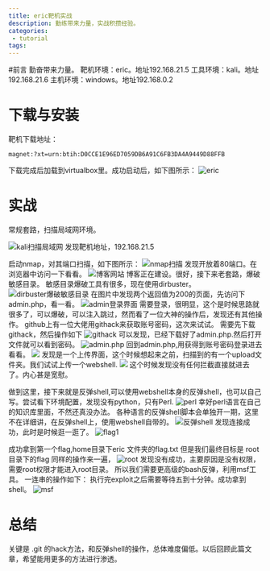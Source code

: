 ```yaml
---
title: eric靶机实战
description: 勤练带来力量，实战积攒经验。
categories:
 - tutorial
tags:
---
```

#前言
勤奋带来力量。
靶机环境：eric。地址192.168.21.5
工具环境：kali。地址192.168.21.6
主机环境：windows。地址192.168.0.2
# 下载与安装
靶机下载地址：

```
magnet:?xt=urn:btih:D0CCE1E96ED7059DB6A91C6FB3DA4A9449D88FFB
```
下载完成后加载到virtualbox里。成功启动后，如下图所示：
![eric](https://github.com/crazypyy/crazypyy.github.io/blob/master/images/ericbajishizhan/eric1.png?raw=true)

# 实战
常规套路，扫描局域网环境。

![kali扫描局域网](https://github.com/crazypyy/crazypyy.github.io/blob/master/images/ericbajishizhan/kali1.png?raw=true)
发现靶机地址，192.168.21.5

启动nmap，对其端口扫描，如下图所示：
![nmap扫描](https://github.com/crazypyy/crazypyy.github.io/blob/master/images/ericbajishizhan/kali2.png?raw=true)
发现开放着80端口。在浏览器中访问一下看看。
![博客网站](https://github.com/crazypyy/crazypyy.github.io/blob/master/images/ericbajishizhan/kali3.png?raw=true)
博客正在建设。很好，接下来老套路，爆破敏感目录。
敏感目录爆破工具有很多，现在使用dirbuster。
![dirbuster爆破敏感目录](https://github.com/crazypyy/crazypyy.github.io/blob/master/images/ericbajishizhan/kali4.png?raw=true)
在图片中发现两个返回值为200的页面，先访问下admin.php，看一看。
![admin登录界面](https://github.com/crazypyy/crazypyy.github.io/blob/master/images/ericbajishizhan/kali5.png?raw=true)
需要登录，很明显，这个是时候思路就很多了，可以爆破，可以注入跳过，然而看了一位大神的操作后，发现还有其他操作。
github上有一位大佬用githack来获取账号密码，这次来试试。
需要先下载githack，然后操作如下
![githack](https://github.com/crazypyy/crazypyy.github.io/blob/master/images/ericbajishizhan/kali6.png?raw=true)
可以发现，已经下载好了admin.php.然后打开文件就可以看到密码。
![admin.php](https://github.com/crazypyy/crazypyy.github.io/blob/master/images/ericbajishizhan/kali7.png?raw=true)
回到admin.php,用获得到账号密码登录进去看看。
![](https://github.com/crazypyy/crazypyy.github.io/blob/master/images/ericbajishizhan/kali8.png?raw=true)
发现是一个上传界面，这个时候想起来之前，扫描到的有一个upload文件夹。我们试试上传一个webshell.
![](https://github.com/crazypyy/crazypyy.github.io/blob/master/images/ericbajishizhan/kali9.png?raw=true)
这个时候发现没有任何拦截直接就进去了。内心甚是宽慰。

做到这里，接下来就是反弹shell,可以使用webshell本身的反弹shell，也可以自己写。尝试看下环境配置，发现没有python，只有Perl.
![perl](https://github.com/crazypyy/crazypyy.github.io/blob/master/images/ericbajishizhan/kali10.png?raw=true)
幸好perl语言在自己的知识库里面，不然还真没办法。
各种语言的反弹shell脚本会单独开一期，这里不在详细讲，在反弹shell上，使用webshell自带的。
![反弹shell](https://github.com/crazypyy/crazypyy.github.io/blob/master/images/ericbajishizhan/kali11.png?raw=true)
发现连接成功，此时是时候逛一逛了。
![flag1](https://github.com/crazypyy/crazypyy.github.io/blob/master/images/ericbajishizhan/kali12.png?raw=true)

成功拿到第一个flag,home目录下eric 文件夹的flag.txt 但是我们最终目标是 root目录下的flag
同样的操作来一遍，
![root](https://github.com/crazypyy/crazypyy.github.io/blob/master/images/ericbajishizhan/kali13.png?raw=true)
发现没有成功，主要原因是没有权限，需要root权限才能进入root目录。
所以我们需要更高级的bash反弹，利用msf工具。
一连串的操作如下：
执行完exploit之后需要等待五到十分钟。成功拿到shell。
![msf](https://github.com/crazypyy/crazypyy.github.io/blob/master/images/ericbajishizhan/kali14.png?raw=true)

# 总结
关键是 .git 的hack方法，和反弹shell的操作，总体难度偏低。以后回顾此篇文章，希望能用更多的方法进行渗透。